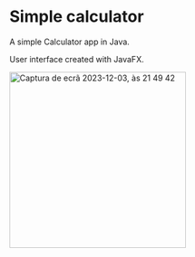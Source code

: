 <h1>Simple calculator</h1>

<p>A simple Calculator app in Java.</p>
<p>User interface created with JavaFX.</p>

<img width="311" alt="Captura de ecrã 2023-12-03, às 21 49 42" src="https://github.com/fernandesluana/calculator-jfx/assets/128750556/379a12a7-a304-424c-b800-531caf51fcf0">
